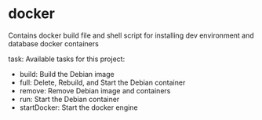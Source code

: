 # docker
Contains docker build file and shell script for installing dev environment and database docker containers

task: Available tasks for this project:
* build:             Build the Debian image
* full:              Delete, Rebuild, and Start the Debian container
* remove:            Remove Debian image and containers
* run:               Start the Debian container
* startDocker:       Start the docker engine
